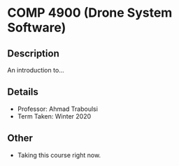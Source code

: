 # COMP 4900 (Drone System Software)

## Description 
An introduction to...

## Details
* Professor: Ahmad Traboulsi
* Term Taken: Winter 2020

## Other
* Taking this course right now.